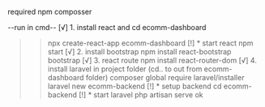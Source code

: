 required 
npm 
composser


--run in cmd--
[√] 1. install react and cd ecomm-dashboard
>> npx create-react-app ecomm-dashboard
[!] * start react 
>> npm start
[√] 2. install bootstrap
>> npm install react-bootstrap bootstrap 
[√] 3. react route
>> npm install react-router-dom
[√] 4. install laravel in project folder (cd.. to out from ecomm-dashboard folder)
>> composer global require laravel/installer
>> laravel new ecomm-backend
[!] * setup backend
>> cd ecomm-backend
[!] * start laravel
>> php artisan serve
>> ok
